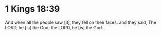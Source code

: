 # 1 Kings 18:39

And when all the people saw [it], they fell on their faces: and they said, The LORD, he [is] the God; the LORD, he [is] the God.